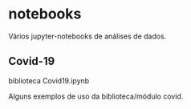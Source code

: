 # notebooks
Vários jupyter-notebooks de análises de dados.

## Covid-19
biblioteca Covid19.ipynb

Alguns exemplos de uso da biblioteca/módulo covid. 
